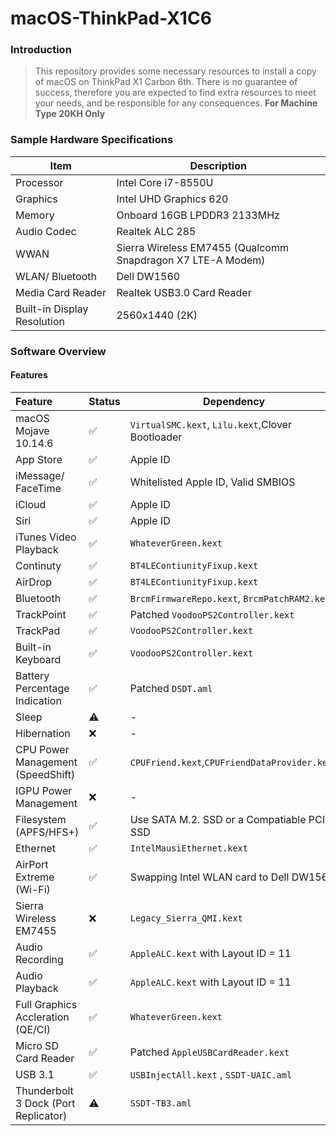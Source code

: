 # macOS-ThinkPad-X1C6

### Introduction

> This repository provides some necessary resources to install a copy of macOS on ThinkPad X1 Carbon 6th. There is no guarantee of success, therefore you are expected to find extra resources to meet your needs, and be responsible for any consequences. **For Machine Type 20KH Only**

### Sample Hardware Specifications

| Item                        | Description                                                 |
| --------------------------- | ----------------------------------------------------------- |
| Processor                   | Intel Core i7-8550U                                         |
| Graphics                    | Intel UHD Graphics 620                                      |
| Memory                      | Onboard 16GB LPDDR3 2133MHz                                 |
| Audio Codec                 | Realtek ALC 285                                             |
| WWAN                        | Sierra Wireless EM7455 (Qualcomm Snapdragon X7 LTE-A Modem) |
| WLAN/ Bluetooth             | Dell DW1560                                                 |
| Media Card Reader           | Realtek USB3.0 Card Reader                                  |
| Built-in Display Resolution | 2560x1440 (2K)                                              |

### Software Overview

#### Features

| Feature                              | Status | Dependency                                       |
| :----------------------------------- | ------ | ------------------------------------------------ |
| macOS Mojave 10.14.6                 | ✅      | `VirtualSMC.kext`, `Lilu.kext`,Clover Bootloader |
| App Store                            | ✅      | Apple ID                                         |
| iMessage/ FaceTime                   | ✅      | Whitelisted Apple ID, Valid SMBIOS               |
| iCloud                               | ✅      | Apple ID                                         |
| Siri                                 | ✅      | Apple ID                                         |
| iTunes Video Playback                | ✅      | `WhateverGreen.kext`                             |
| Continuty                            | ✅      | `BT4LEContiunityFixup.kext`                      |
| AirDrop                              | ✅      | `BT4LEContiunityFixup.kext`                      |
| Bluetooth                            | ✅      | `BrcmFirmwareRepo.kext`, `BrcmPatchRAM2.kext`    |
| TrackPoint                           | ✅      | Patched `VoodooPS2Controller.kext`               |
| TrackPad                             | ✅      | `VoodooPS2Controller.kext`                       |
| Built-in Keyboard                    | ✅      | `VoodooPS2Controller.kext`                       |
| Battery Percentage Indication        | ✅      | Patched `DSDT.aml`                               |
| Sleep                                | ⚠️      | -                                                |
| Hibernation                          | ❌      | -                                                |
| CPU Power Management (SpeedShift)    | ✅      | `CPUFriend.kext`,`CPUFriendDataProvider.kext`    |
| IGPU Power Management                | ❌      | -                                                |
| Filesystem (APFS/HFS+)               | ✅      | Use SATA M.2. SSD or a Compatiable PCIe SSD      |
| Ethernet                             | ✅      | `IntelMausiEthernet.kext`                        |
| AirPort Extreme (Wi-Fi)              | ✅      | Swapping Intel WLAN card to Dell DW1560          |
| Sierra Wireless EM7455               | ❌      | `Legacy_Sierra_QMI.kext`                         |
| Audio Recording                      | ✅      | `AppleALC.kext` with Layout ID = 11              |
| Audio Playback                       | ✅      | `AppleALC.kext` with Layout ID = 11              |
| Full Graphics Accleration (QE/CI)    | ✅      | `WhateverGreen.kext`                             |
| Micro SD Card Reader                 | ✅      | Patched `AppleUSBCardReader.kext`                |
| USB 3.1                              | ✅      | `USBInjectAll.kext` , `SSDT-UAIC.aml`            |
| Thunderbolt 3 Dock (Port Replicator) | ⚠️      | `SSDT-TB3.aml`                                   |

